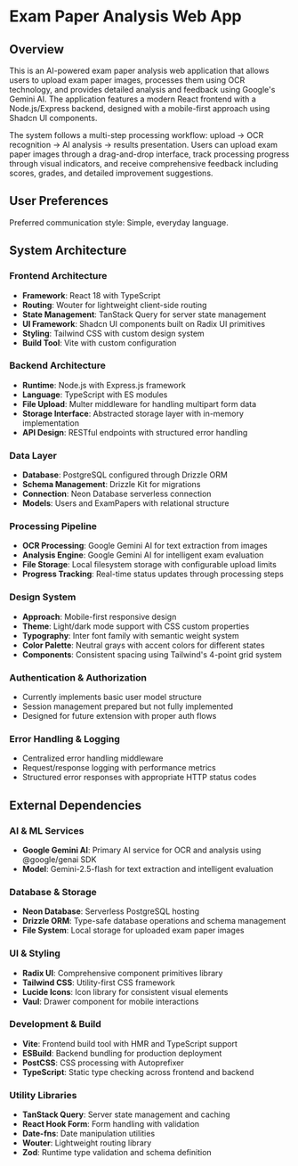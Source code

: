 # Exam Paper Analysis Web App

## Overview

This is an AI-powered exam paper analysis web application that allows users to upload exam paper images, processes them using OCR technology, and provides detailed analysis and feedback using Google's Gemini AI. The application features a modern React frontend with a Node.js/Express backend, designed with a mobile-first approach using Shadcn UI components.

The system follows a multi-step processing workflow: upload → OCR recognition → AI analysis → results presentation. Users can upload exam paper images through a drag-and-drop interface, track processing progress through visual indicators, and receive comprehensive feedback including scores, grades, and detailed improvement suggestions.

## User Preferences

Preferred communication style: Simple, everyday language.

## System Architecture

### Frontend Architecture
- **Framework**: React 18 with TypeScript
- **Routing**: Wouter for lightweight client-side routing
- **State Management**: TanStack Query for server state management
- **UI Framework**: Shadcn UI components built on Radix UI primitives
- **Styling**: Tailwind CSS with custom design system
- **Build Tool**: Vite with custom configuration

### Backend Architecture
- **Runtime**: Node.js with Express.js framework
- **Language**: TypeScript with ES modules
- **File Upload**: Multer middleware for handling multipart form data
- **Storage Interface**: Abstracted storage layer with in-memory implementation
- **API Design**: RESTful endpoints with structured error handling

### Data Layer
- **Database**: PostgreSQL configured through Drizzle ORM
- **Schema Management**: Drizzle Kit for migrations
- **Connection**: Neon Database serverless connection
- **Models**: Users and ExamPapers with relational structure

### Processing Pipeline
- **OCR Processing**: Google Gemini AI for text extraction from images
- **Analysis Engine**: Google Gemini AI for intelligent exam evaluation
- **File Storage**: Local filesystem storage with configurable upload limits
- **Progress Tracking**: Real-time status updates through processing steps

### Design System
- **Approach**: Mobile-first responsive design
- **Theme**: Light/dark mode support with CSS custom properties
- **Typography**: Inter font family with semantic weight system
- **Color Palette**: Neutral grays with accent colors for different states
- **Components**: Consistent spacing using Tailwind's 4-point grid system

### Authentication & Authorization
- Currently implements basic user model structure
- Session management prepared but not fully implemented
- Designed for future extension with proper auth flows

### Error Handling & Logging
- Centralized error handling middleware
- Request/response logging with performance metrics
- Structured error responses with appropriate HTTP status codes

## External Dependencies

### AI & ML Services
- **Google Gemini AI**: Primary AI service for OCR and analysis using @google/genai SDK
- **Model**: Gemini-2.5-flash for text extraction and intelligent evaluation

### Database & Storage
- **Neon Database**: Serverless PostgreSQL hosting
- **Drizzle ORM**: Type-safe database operations and schema management
- **File System**: Local storage for uploaded exam paper images

### UI & Styling
- **Radix UI**: Comprehensive component primitives library
- **Tailwind CSS**: Utility-first CSS framework
- **Lucide Icons**: Icon library for consistent visual elements
- **Vaul**: Drawer component for mobile interactions

### Development & Build
- **Vite**: Frontend build tool with HMR and TypeScript support
- **ESBuild**: Backend bundling for production deployment
- **PostCSS**: CSS processing with Autoprefixer
- **TypeScript**: Static type checking across frontend and backend

### Utility Libraries
- **TanStack Query**: Server state management and caching
- **React Hook Form**: Form handling with validation
- **Date-fns**: Date manipulation utilities
- **Wouter**: Lightweight routing library
- **Zod**: Runtime type validation and schema definition